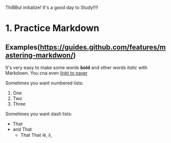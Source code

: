 ﻿ThiBBul initialize!
It's a good day to Study!!!!
# 1. Practice Markdown
## Examples(https://guides.github.com/features/mastering-markdwon/)

It's very easy to make some words **bold** and other words *italic* with Markdown.
You cna even [linkt to naver](http://www.naver.com)

Sometimes you want numbered lists:

1. One
2. Two
3. Three

Sometimes you want dash lists:

- That
- and That
  - That That
íê¸ íì¸
